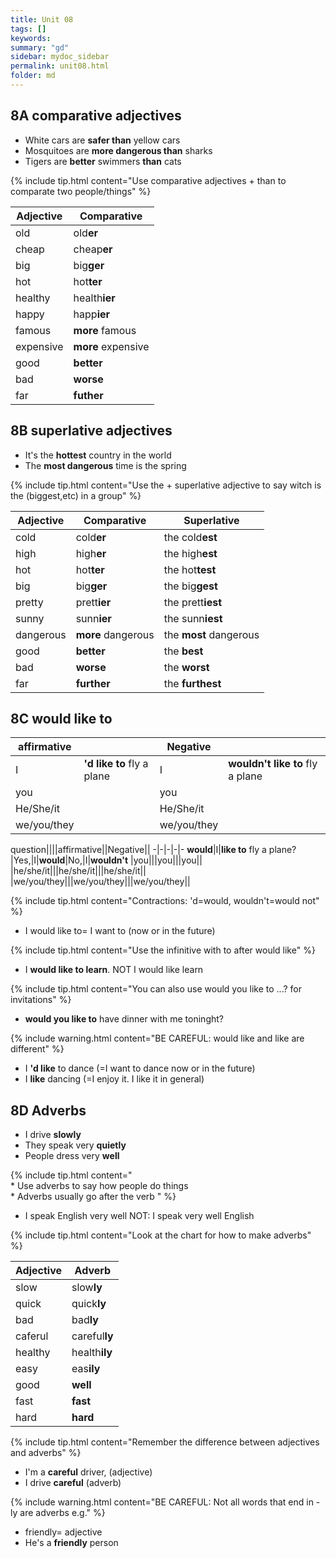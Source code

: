 ```yaml
---
title: Unit 08
tags: []
keywords:
summary: "gd"
sidebar: mydoc_sidebar
permalink: unit08.html
folder: md
---
```



## 8A comparative adjectives

- White cars are **safer than** yellow cars
- Mosquitoes are **more dangerous than** sharks
- Tigers are **better** swimmers **than** cats

{% include tip.html content="Use comparative adjectives + than to comparate two people/things" %}

Adjective|Comparative|
-|-|
old|		old**er**|		one -syllable adjectives: add -er
cheap|		cheap**er**||
big|		big**ger**|		adjectives ending one vowel+one consonant:
hot|		hot**ter**|		double consonant, add -er
healthy|	health**ier**|	one-or two-syllable adjectives ending consonant +y-ier
happy|		happ**ier**||
famous|		**more** famous|	two or more-syllable adjectives: more + adjective
expensive|	**more** expensive||
good|		**better**| 		irregular
bad|		**worse**||
far|		**futher**||

## 8B superlative adjectives

- It's the **hottest** country in the world
- The **most dangerous** time is the spring

{% include tip.html content="Use the + superlative adjective to say witch is the (biggest,etc) in a group" %}

Adjective| Comparative |Superlative |
-|-|-|
cold	|cold**er**		|the cold**est**	|
high	|high**er**		|the high**est**	|add -est
hot		|hot**ter**		|the hot**test**	|double consonant, add -est
big		|big**ger**		|the big**gest**	|
pretty	|prett**ier**	|the prett**iest**	|- -iest
sunny	|sunn**ier**	|the sunn**iest**	|
dangerous|**more** dangerous|the **most** dangerous	|the most +adjective
good	|**better**		|the **best**		|irregular
bad		|**worse**		|the **worst**		|
far		|**further**	|the **furthest**	|

## 8C would like to

affirmative||Negative||
-|-|-|-|
I|**'d like to** fly a plane|I|**wouldn't like to** fly a plane
you||you|
He/She/it||He/She/it|
we/you/they||we/you/they|

question||||affirmative||Negative||
-|-|-|-|-
**would**|I|**like to** fly a plane?|Yes,|I|**would**|No,|I|**wouldn't**
|you|||you|||you||
|he/she/it|||he/she/it|||he/she/it||
|we/you/they|||we/you/they|||we/you/they||

{% include tip.html content="Contractions: 'd=would, wouldn't=would not" %}

- I would like to= I want to (now or in the future)

{% include tip.html content="Use the infinitive with to after would like" %}

- I **would like to learn**. <span class="label label-danger">NOT I would like learn</span>

{% include tip.html content="You can also use would you like to ...? for invitations" %}

- **would you like to** have dinner with me toninght?

{% include warning.html content="BE CAREFUL: would like and like are different" %}

- I **'d like** to dance (=I want to dance now or in the future)
- I **like** dancing (=I enjoy it. I like it in general)


## 8D Adverbs

- I drive **slowly**
- They speak very **quietly**
- People dress very **well**

{% include tip.html content="
<br> * Use adverbs to say how people do things
<br> * Adverbs usually go after the verb
" %}

- I speak English very well <span class="label label-danger">NOT: I speak very well English</span>

{% include tip.html content="Look at the chart for how to make adverbs" %}

Adjective| Adverb|
-|-|
slow|		slow**ly**|	+ -ly
quick|		quick**ly**|
bad|		bad**ly**|
caferul|	careful**ly**|
healthy|	health**ily**| consonant +y--ily
easy|		eas**ily**|
good|		**well**| irregular
fast|		**fast**|
hard|		**hard**|

{% include tip.html content="Remember the difference between adjectives and adverbs" %}
  
- I'm a **careful** driver, (adjective)
- I drive **careful** (adverb)

{% include warning.html content="BE CAREFUL: Not all words that end in -ly are adverbs e.g." %}

- friendly= adjective
- He's a **friendly** person
